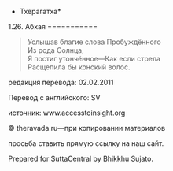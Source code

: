 * Тхерагатха*

1\.26\. Абхая
\=\=\=\=\=\=\=\=\=\=\=

> Услышав благие слова Пробуждённого  
> Из рода Солнца,  
> Я постиг утончённое—Как если стрела  
> Расщепила бы конский волос\.

редакция перевода: 02\.02\.2011

Перевод с английского: SV

источник: www\.accesstoinsight\.org

© theravada\.ru—при копировании материалов

просьба ставить прямую ссылку на наш сайт\.

Prepared for SuttaCentral by Bhikkhu Sujato\.